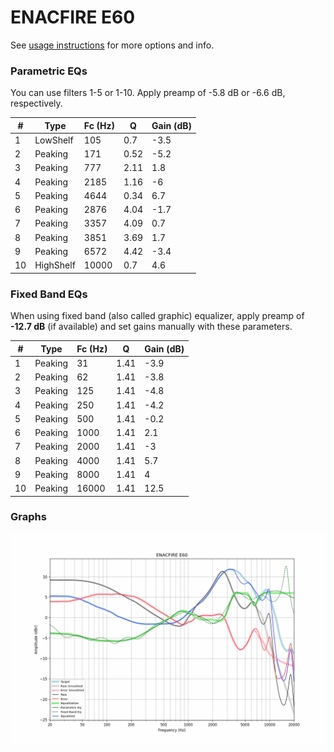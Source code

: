 # ENACFIRE E60
See [usage instructions](https://github.com/jaakkopasanen/AutoEq#usage) for more options and info.

### Parametric EQs
You can use filters 1-5 or 1-10. Apply preamp of -5.8 dB or -6.6 dB, respectively.

|   # | Type      |   Fc (Hz) |    Q |   Gain (dB) |
|-----|-----------|-----------|------|-------------|
|   1 | LowShelf  |       105 | 0.7  |        -3.5 |
|   2 | Peaking   |       171 | 0.52 |        -5.2 |
|   3 | Peaking   |       777 | 2.11 |         1.8 |
|   4 | Peaking   |      2185 | 1.16 |        -6   |
|   5 | Peaking   |      4644 | 0.34 |         6.7 |
|   6 | Peaking   |      2876 | 4.04 |        -1.7 |
|   7 | Peaking   |      3357 | 4.09 |         0.7 |
|   8 | Peaking   |      3851 | 3.69 |         1.7 |
|   9 | Peaking   |      6572 | 4.42 |        -3.4 |
|  10 | HighShelf |     10000 | 0.7  |         4.6 |

### Fixed Band EQs
When using fixed band (also called graphic) equalizer, apply preamp of **-12.7 dB** (if available) and set gains manually with these parameters.

|   # | Type    |   Fc (Hz) |    Q |   Gain (dB) |
|-----|---------|-----------|------|-------------|
|   1 | Peaking |        31 | 1.41 |        -3.9 |
|   2 | Peaking |        62 | 1.41 |        -3.8 |
|   3 | Peaking |       125 | 1.41 |        -4.8 |
|   4 | Peaking |       250 | 1.41 |        -4.2 |
|   5 | Peaking |       500 | 1.41 |        -0.2 |
|   6 | Peaking |      1000 | 1.41 |         2.1 |
|   7 | Peaking |      2000 | 1.41 |        -3   |
|   8 | Peaking |      4000 | 1.41 |         5.7 |
|   9 | Peaking |      8000 | 1.41 |         4   |
|  10 | Peaking |     16000 | 1.41 |        12.5 |

### Graphs
![](./ENACFIRE%20E60.png)

